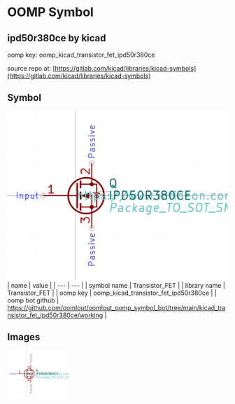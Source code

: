 # OOMP Symbol  
## ipd50r380ce  by kicad  
  
oomp key: oomp_kicad_transistor_fet_ipd50r380ce  
  
source repo at: [https://gitlab.com/kicad/libraries/kicad-symbols](https://gitlab.com/kicad/libraries/kicad-symbols)  
## Symbol  
  
[![working.png](working_600.png)](working.png)  
| name | value | 
| --- | --- | 
| symbol name | Transistor_FET | 
| library name | Transistor_FET | 
| oomp key | oomp_kicad_transistor_fet_ipd50r380ce | 
| oomp bot github | https://github.com/oomlout/oomlout_oomp_symbol_bot/tree/main/kicad_transistor_fet_ipd50r380ce/working | 
## Images  
  
[![working.png](working_140.png)](working.png)  
